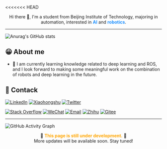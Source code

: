 <<<<<<< HEAD
<div style="text-align: center;">
 Hi there 👋, I'm a student from Beijing Institute of Technology, majoring in automation, interested in 
  <span style="color: #1E90FF; font-weight: bold;">AI</span> and 
  <span style="color: #1E90FF; font-weight: bold;">robotics</span>.
</div>

___

![Anurag's GitHub stats](https://github-readme-stats.vercel.app/api?username=QuarryFlow&show_icons=true&count_private=true&theme=gruvbox)

## 😀 About me
- 📝 I am currently learning knowledge related to deep learning and ROS, and I look forward to making some meaningful work on the combination of robots and deep learning in the future.

## 📨 Contack 


[![LinkedIn](https://img.shields.io/badge/LinkedIn-blue?logo=linkedin)](https://www.linkedin.com/in/your-linkedin)
[![Xiaohongshu](https://img.shields.io/badge/Xiaohongshu-red?logo=twitter)](https://www.xiaohongshu.com/)
[![Twitter](https://img.shields.io/badge/Twitter-blue?logo=twitter)](https://twitter.com/your-twitter)

[![Stack Overflow](https://img.shields.io/badge/Stack_Overflow-F58025?logo=stack-overflow)](https://stackoverflow.com/users/your-stackoverflow)
[![WeChat](https://img.shields.io/badge/WeChat-07C160?logo=wechat)](https://your-wechat-link)
[![Email](https://img.shields.io/badge/Email-D14836?logo=gmail&logoColor=white)](mailto:your-email@example.com)
[![Zhihu](https://img.shields.io/badge/Zhihu-blue?logo=zhihu)](https://www.zhihu.com/people/your-zhihu)
[![Gitee](https://img.shields.io/badge/Gitee-red?logo=gitee)](https://gitee.com/your-gitee)

---
![GitHub Activity Graph](https://github-readme-activity-graph.vercel.app/graph?username=QuarryFlow&bg_color=0d1117&color=FFD700&line=FFA500&point=FFFFFF&area=true&hide_border=true)


<p align="center">
  🚧 <strong><span style="color:#FFA500;">This page is still under development.</span></strong> 🚧 <br>
  More updates will be available soon. Stay tuned!
</p>

